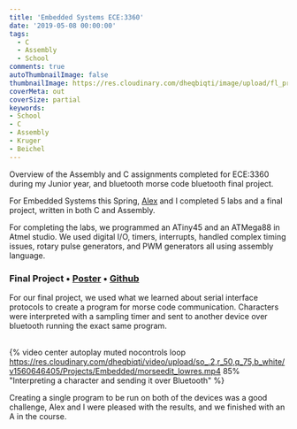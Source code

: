 ```yaml
---
title: 'Embedded Systems ECE:3360' 
date: '2019-05-08 00:00:00'
tags:
  - C
  - Assembly
  - School
comments: true
autoThumbnailImage: false
thumbnailImage: https://res.cloudinary.com/dheqbiqti/image/upload/fl_progressive,r_50:5/v1560649056/Projects/Embedded/embedded_ban.jpg
coverMeta: out
coverSize: partial
keywords:
- School
- C
- Assembly
- Kruger
- Beichel
---
```


Overview of the Assembly and C assignments completed for ECE:3360 during my 
Junior year, and bluetooth morse code bluetooth final project.
</br>
<!-- excerpt -->
For Embedded Systems this Spring, [Alex](https://github.com/abpwrs/) and I completed 5 labs and a final project, written in both C and Assembly. 

For completing the labs, we programmed an ATiny45 and an ATMega88 in Atmel studio. We used digital I/O, timers, interrupts, handled complex timing issues, rotary pulse generators, and PWM generators all using assembly language.

### Final Project • [Poster](https://github.com/abpwrs/ece-3360-sp19/blob/master/final/FinalPoster.pdf) • [Github](https://github.com/abpwrs/ece-3360-sp19/blob/master/final/FinalProjectDir/FinalProjectDir/main.c)

For our final project, we used what we learned about serial interface protocols to create a program for morse code communication. Characters were interpreted with a sampling timer and sent to another device over bluetooth running the exact same program.</br></br>

{% video center autoplay muted nocontrols loop
https://res.cloudinary.com/dheqbiqti/video/upload/so_.2,r_50,q_75,b_white/v1560646405/Projects/Embedded/morseedit_lowres.mp4
85% "Interpreting a character and sending it over Bluetooth" %}

Creating a single program to be run on both of the devices was a good challenge, Alex and I were pleased with the results, and we finished with an A in the course.